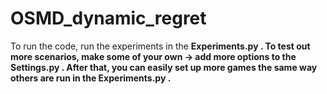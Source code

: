 # OSMD_dynamic_regret

To run the code, run the experiments in the   <strong> Experiments.py <strong>.
To test out more scenarios, make some of your own -> add more options to the <strong> Settings.py <strong>.
After that, you can easily set up more games the same way others are run in the <strong> Experiments.py <strong>.
